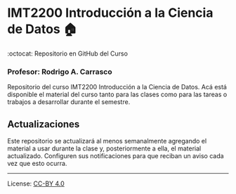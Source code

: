 # IMT2200 Introducción a la Ciencia de Datos :house:
:octocat: Repositorio en GitHub del Curso

### Profesor: Rodrigo A. Carrasco

Repositorio del curso IMT2200 Introducción a la Ciencia de Datos.
Acá está disponible el material del curso tanto para las clases como para las tareas o trabajos a desarrollar durante el semestre.

## Actualizaciones

Este repositorio se actualizará al menos semanalmente agregando el material a usar durante la clase y, posteriormente a ella, el material actualizado. Configuren sus notificaciones para que reciban un aviso cada vez que esto ocurra.

---
License: [CC-BY 4.0](https://creativecommons.org/licenses/by/4.0/)
